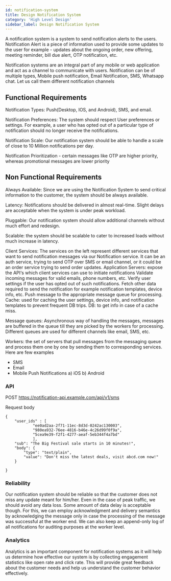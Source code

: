 ```yaml
---
id: notification-system
title: Design Notification System
category: 'High Level Design'
sidebar_label: Design Notification System
---
```


A notification system is a system to send notification alerts to the users. Notification Alert is a piece of information used to provide some updates to the user for example - updates about the ongoing order, new offering, meeting reminder, bill due alert, OTP notification, etc.

Notification systems are an integral part of any mobile or web application and act as a channel to communicate with users. Notification can be of multiple types, Mobile push notification, Email Notification, SMS, Whatsapp chat.  Let us call them different notification channels
 

## Functional Requirements 

Notification Types: Push(Desktop, IOS, and Android), SMS, and email.

Notification Preferences: The system should respect User preferences or settings. For example, a user who has opted out of a particular type of notification should no longer receive the notifications.

Notification Scale: Our notification system should be able to handle a scale of close to 10 Million notifications per day.

Notification Prioritization - certain messages like OTP are higher priority, whereas promotional messages are lower priority

## Non Functional Requirements

Always Available: Since we are using the Notification System to send critical information to the customer, the system should be always available.

Latency: Notifications should be delivered in almost real-time. Slight delays are acceptable when the system is under peak workload.

Pluggable: Our notification system should allow additional channels without much effort and redesign.

Scalable: the system should be scalable to cater to increased loads without much increase in latency.
 
Client Services: The services on the left represent different services that want to send notification messages via our Notification service. It can be an auth service, trying to send OTP over SMS or email channel, or it could be an order service trying to send order updates.
Application Servers: expose the API‘s which client services can use to initiate notifications
Validate incoming messages for valid emails, phone numbers, etc.
Verify user settings if the user has opted out of such notifications.
Fetch other data required to send the notification for example notification templates, device info, etc.
Push message to the appropriate message queue for processing.
Cache: used for caching the user settings, device info, and notification templates to prevent frequent DB trips.
DB: to get info in case of a cache miss.

Message queues: Asynchronous way of handling the messages, messages are buffered in the queue till they are picked by the workers for processing. Different queues are used for different channels like email, SMS, etc.

Workers: the set of servers that pull messages from the messaging queue and process them one by one by sending them to corresponding services.  Here are few examples
- SMS
- Email
- Mobile Push Notifications
  a) iOS b) Android



### API

POST https://notification-api.example.com/api/v1/sms

Request body
```
{
	"user_ids" : [
			"ee0ad2aa-2f71-11ec-8d3d-0242ac130003", 
			"980ea932-76ee-4816-b46e-4c26d99f0f9a",
			"5cea9e39-f2f1-4277-aeaf-5eb344f4a7bd"
		    ],
	"sub": "The Big Festival sale starts in 10 minutes!",
	"body": {
		"type": "text/plain",
		"value": "Don't miss the latest deals, visit abcd.com now!"
	}

}
```

### Reliability
Our notification system should be reliable so that the customer does not miss any update meant for him/her. Even in the case of peak traffic, we should avoid any data loss. Some amount of data delay is acceptable though. For this, we can employ acknowledgment and delivery semantics by acknowledging the message only in case the processing of the message was successful at the worker end. We can also keep an append-only log of all notifications for auditing purposes at the worker level. 


### Analytics
Analytics is an important component for notification systems as it will help us determine how effective our system is by collecting engagement statistics like open rate and click rate.
This will provide great feedback about the customer needs and help us understand the customer behavior effectively. 
